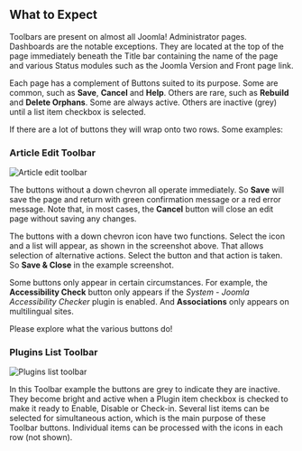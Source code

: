 <!-- Filename: Help6.x:Toolbars / Display title: Toolbars -->

## What to Expect

Toolbars are present on almost all Joomla! Administrator pages. Dashboards
are the notable exceptions. They are located at the top of the page
immediately beneath the Title bar containing the name of the page and various
Status modules such as the Joomla Version and Front page link.

Each page has a complement of Buttons suited to its purpose. Some are common,
such as **Save**, **Cancel** and **Help**. Others are rare, such as **Rebuild**
and **Delete Orphans**. Some are always active. Others are inactive (grey)
until a list item checkbox is selected. 

If there are a lot of buttons they will wrap onto two rows. Some examples:

### Article Edit Toolbar

![Article edit toolbar](../../../en/images/common-elements/article-edit-toolbar.png "")

The buttons without a down chevron all operate immediately. So **Save** will
save the page and return with green confirmation message or a red error 
message. Note that, in most cases, the **Cancel** button will close an edit 
page without saving any changes.

The buttons with a down chevron icon have two functions. Select the icon and
a list will appear, as shown in the screenshot above. That allows selection
of alternative actions. Select the button and that action is taken. So
**Save & Close** in the example screenshot.

Some buttons only appear in certain circumstances. For example, the 
**Accessibility Check** button only appears if the *System - Joomla 
Accessibility Checker* plugin is enabled. And **Associations** only appears
on multilingual sites.

Please explore what the various buttons do!

### Plugins List Toolbar

![Plugins list toolbar](../../../en/images/common-elements/plugins-list-toolbar.png "")

In this Toolbar example the buttons are grey to indicate they are inactive. 
They become bright and active when a Plugin item checkbox is checked to make
it ready to Enable, Disable or Check-in. Several list items can be selected
for simultaneous action, which is the main purpose of these Toolbar buttons. 
Individual items can be processed with the icons in each row (not shown).
